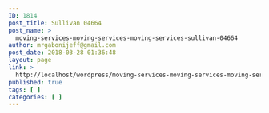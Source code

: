 ```yaml
---
ID: 1814
post_title: Sullivan 04664
post_name: >
  moving-services-moving-services-moving-services-sullivan-04664
author: mrgabonijeff@gmail.com
post_date: 2018-03-28 01:36:48
layout: page
link: >
  http://localhost/wordpress/moving-services-moving-services-moving-services-sullivan-04664/
published: true
tags: [ ]
categories: [ ]
---
```


